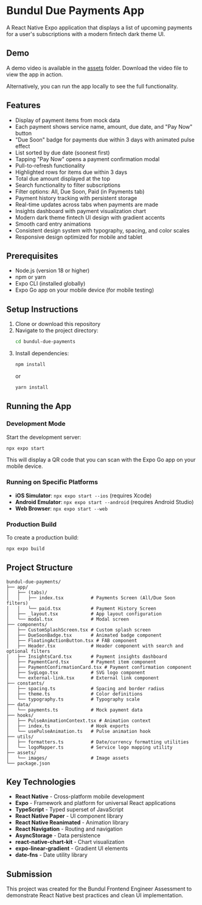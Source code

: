 # Bundul Due Payments App

A React Native Expo application that displays a list of upcoming payments for a user's subscriptions with a modern fintech dark theme UI.

## Demo

A demo video is available in the [assets](./assets/Screen%20Recording%202025-10-23%20at%2000.41.36.mp4) folder. Download the video file to view the app in action.

Alternatively, you can run the app locally to see the full functionality.

## Features

- Display of payment items from mock data
- Each payment shows service name, amount, due date, and "Pay Now" button
- "Due Soon" badge for payments due within 3 days with animated pulse effect
- List sorted by due date (soonest first)
- Tapping "Pay Now" opens a payment confirmation modal
- Pull-to-refresh functionality
- Highlighted rows for items due within 3 days
- Total due amount displayed at the top
- Search functionality to filter subscriptions
- Filter options: All, Due Soon, Paid (in Payments tab)
- Payment history tracking with persistent storage
- Real-time updates across tabs when payments are made
- Insights dashboard with payment visualization chart
- Modern dark theme fintech UI design with gradient accents
- Smooth card entry animations
- Consistent design system with typography, spacing, and color scales
- Responsive design optimized for mobile and tablet

## Prerequisites

- Node.js (version 18 or higher)
- npm or yarn
- Expo CLI (installed globally)
- Expo Go app on your mobile device (for mobile testing)

## Setup Instructions

1. Clone or download this repository
2. Navigate to the project directory:
   ```bash
   cd bundul-due-payments
   ```
3. Install dependencies:
   ```bash
   npm install
   ```
   or
   ```bash
   yarn install
   ```

## Running the App

### Development Mode

Start the development server:
```bash
npx expo start
```

This will display a QR code that you can scan with the Expo Go app on your mobile device.

### Running on Specific Platforms

- **iOS Simulator**: `npx expo start --ios` (requires Xcode)
- **Android Emulator**: `npx expo start --android` (requires Android Studio)
- **Web Browser**: `npx expo start --web`

### Production Build

To create a production build:
```bash
npx expo build
```

## Project Structure

```
bundul-due-payments/
├── app/
│   ├── (tabs)/
│   │   ├── index.tsx          # Payments Screen (All/Due Soon filters)
│   │   └── paid.tsx           # Payment History Screen
│   ├── _layout.tsx            # App layout configuration
│   └── modal.tsx              # Modal screen
├── components/
│   ├── CustomSplashScreen.tsx # Custom splash screen
│   ├── DueSoonBadge.tsx       # Animated badge component
│   ├── FloatingActionButton.tsx # FAB component
│   ├── Header.tsx             # Header component with search and optional filters
│   ├── InsightsCard.tsx       # Payment insights dashboard
│   ├── PaymentCard.tsx        # Payment item component
│   ├── PaymentConfirmationCard.tsx # Payment confirmation component
│   ├── SvgLogo.tsx            # SVG logo component
│   └── external-link.tsx      # External link component
├── constants/
│   ├── spacing.ts             # Spacing and border radius
│   ├── theme.ts               # Color definitions
│   └── typography.ts          # Typography scale
├── data/
│   └── payments.ts            # Mock payment data
├── hooks/
│   ├── PulseAnimationContext.tsx # Animation context
│   ├── index.ts               # Hook exports
│   └── usePulseAnimation.ts   # Pulse animation hook
├── utils/
│   ├── formatters.ts          # Date/currency formatting utilities
│   └── logoMapper.ts          # Service logo mapping utility
├── assets/
│   └── images/                # Image assets
└── package.json
```

## Key Technologies

- **React Native** - Cross-platform mobile development
- **Expo** - Framework and platform for universal React applications
- **TypeScript** - Typed superset of JavaScript
- **React Native Paper** - UI component library
- **React Native Reanimated** - Animation library
- **React Navigation** - Routing and navigation
- **AsyncStorage** - Data persistence
- **react-native-chart-kit** - Chart visualization
- **expo-linear-gradient** - Gradient UI elements
- **date-fns** - Date utility library

## Submission

This project was created for the Bundul Frontend Engineer Assessment to demonstrate React Native best practices and clean UI implementation.